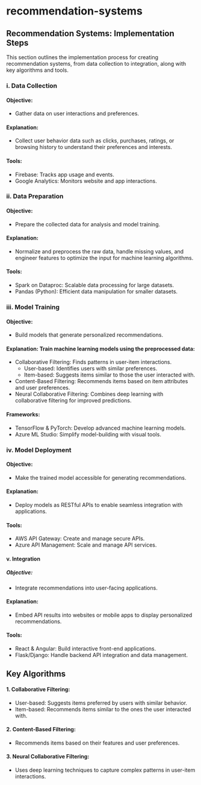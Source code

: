 # recommendation-systems
## Recommendation Systems: Implementation Steps
This section outlines the implementation process for creating recommendation systems, from data collection to integration, along with key algorithms and tools.
### i. Data Collection
#### Objective: 
- Gather data on user interactions and preferences.
#### Explanation: 
- Collect user behavior data such as clicks, purchases, ratings, or browsing history to understand their preferences and interests.
#### Tools:
- Firebase: Tracks app usage and events.
-	Google Analytics: Monitors website and app interactions.
### ii. Data Preparation
#### Objective: 
- Prepare the collected data for analysis and model training.
#### Explanation: 
- Normalize and preprocess the raw data, handle missing values, and engineer features to optimize the input for machine learning algorithms.
#### Tools:
- Spark on Dataproc: Scalable data processing for large datasets.
- Pandas (Python): Efficient data manipulation for smaller datasets.
  
### iii. Model Training
#### Objective: 
- Build models that generate personalized recommendations.
#### Explanation: Train machine learning models using the preprocessed data:
- Collaborative Filtering: Finds patterns in user-item interactions.
   - User-based: Identifies users with similar preferences.
   - Item-based: Suggests items similar to those the user interacted with.
-	Content-Based Filtering: Recommends items based on item attributes and user preferences.
- Neural Collaborative Filtering: Combines deep learning with collaborative filtering for improved predictions.
#### Frameworks:
-	TensorFlow & PyTorch: Develop advanced machine learning models.
-	Azure ML Studio: Simplify model-building with visual tools.

### iv. Model Deployment
#### Objective: 
- Make the trained model accessible for generating recommendations.
#### Explanation: 
- Deploy models as RESTful APIs to enable seamless integration with applications.
#### Tools:
- AWS API Gateway: Create and manage secure APIs.
- Azure API Management: Scale and manage API services.

#### v. Integration
##### Objective: 
- Integrate recommendations into user-facing applications.
#### Explanation: 
- Embed API results into websites or mobile apps to display personalized recommendations.
#### Tools:
- React & Angular: Build interactive front-end applications.
- Flask/Django: Handle backend API integration and data management.
  
## Key Algorithms
#### 1.	Collaborative Filtering:
- User-based: Suggests items preferred by users with similar behavior.
-  Item-based: Recommends items similar to the ones the user interacted with.
#### 2. Content-Based Filtering:
-	Recommends items based on their features and user preferences.
#### 3.	Neural Collaborative Filtering:
-	Uses deep learning techniques to capture complex patterns in user-item interactions.
